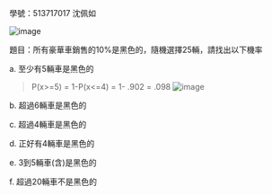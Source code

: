 學號：513717017 沈佩如

![image](https://github.com/user-attachments/assets/d8be2356-e3e7-4686-8c8e-cab5ddd522e7)

題目：所有豪華車銷售的10%是黑色的，隨機選擇25輛，請找出以下機率

a. 至少有5輛車是黑色的
>
>P(x>=5) = 1-P(x<=4) = 1- .902 = .098
>![image](https://github.com/user-attachments/assets/c1e291c9-f0a0-42ac-a17c-75fbe3a8c598)

b. 超過6輛車是黑色的
>
>
c. 超過4輛車是黑色的
>
>
d. 正好有4輛車是黑色的
>
>
e. 3到5輛車(含)是黑色的
>
>
f. 超過20輛車不是黑色的
>
>
